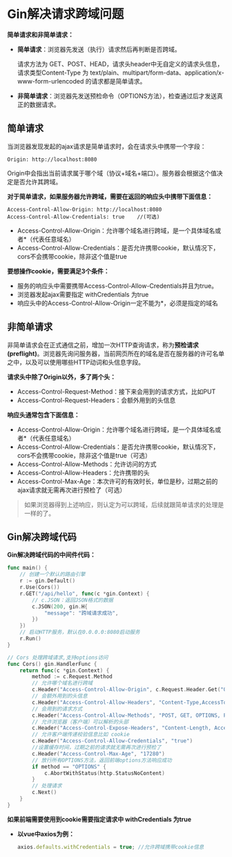 # Gin解决请求跨域问题



**简单请求和非简单请求：**

* **简单请求**：浏览器先发送（执行）请求然后再判断是否跨域。

  请求方法为 GET、POST、HEAD，请求头header中无自定义的请求头信息，请求类型Content-Type 为 text/plain、multipart/form-data、application/x-www-form-urlencoded 的请求都是简单请求。

* **非简单请求**：浏览器先发送预检命令（OPTIONS方法），检查通过后才发送真正的数据请求。

## 简单请求

当浏览器发现发起的ajax请求是简单请求时，会在请求头中携带一个字段：

```text
Origin: http://localhost:8080
```

Origin中会指出当前请求属于哪个域（协议+域名+端口）。服务器会根据这个值决定是否允许其跨域。

**对于简单请求，如果服务器允许跨域，需要在返回的响应头中携带下面信息：**

```
Access-Control-Allow-Origin: http://localhost:8080
Access-Control-Allow-Credentials: true    //(可选)
```

* Access-Control-Allow-Origin：允许哪个域名进行跨域，是一个具体域名或者*（代表任意域名）
* Access-Control-Allow-Credentials：是否允许携带cookie，默认情况下，cors不会携带cookie，除非这个值是true

**要想操作cookie，需要满足3个条件：**

* 服务的响应头中需要携带Access-Control-Allow-Credentials并且为true。
* 浏览器发起ajax需要指定 withCredentials 为true
* 响应头中的Access-Control-Allow-Origin一定不能为*，必须是指定的域名



## 非简单请求

非简单请求会在正式通信之前，增加一次HTTP查询请求，称为**预检请求(preflight)**。浏览器先询问服务器，当前网页所在的域名是否在服务器的许可名单之中，以及可以使用哪些HTTP动词和头信息字段。



**请求头中除了Origin以外，多了两个头：**

* Access-Control-Request-Method：接下来会用到的请求方式，比如PUT
* Access-Control-Request-Headers：会额外用到的头信息

**响应头通常包含下面信息：**

* Access-Control-Allow-Origin：允许哪个域名进行跨域，是一个具体域名或者*（代表任意域名）
* Access-Control-Allow-Credentials：是否允许携带cookie，默认情况下，cors不会携带cookie，除非这个值是true（可选）
* Access-Control-Allow-Methods：允许访问的方式
* Access-Control-Allow-Headers：允许携带的头
* Access-Control-Max-Age：本次许可的有效时长，单位是秒，过期之前的ajax请求就无需再次进行预检了（可选）

> 如果浏览器得到上述响应，则认定为可以跨域，后续就跟简单请求的处理是一样的了。



## Gin解决跨域代码

**Gin解决跨域代码的中间件代码：**

```go
func main() {
	// 创建一个默认的路由引擎
	r := gin.Default()
	r.Use(Cors())
	r.GET("/api/hello", func(c *gin.Context) {
		// c.JSON：返回JSON格式的数据
		c.JSON(200, gin.H{
			"message": "跨域请求成功",
		})
	})
	// 启动HTTP服务，默认在0.0.0.0:8080启动服务
	r.Run()
}

// Cors 处理跨域请求,支持options访问
func Cors() gin.HandlerFunc {
	return func(c *gin.Context) {
		method := c.Request.Method
		// 允许哪个域名进行跨域
		c.Header("Access-Control-Allow-Origin", c.Request.Header.Get("Origin"))
		// 会额外用到的头信息
		c.Header("Access-Control-Allow-Headers", "Content-Type,AccessToken,X-CSRF-Token, Authorization, Token")
		// 会用到的请求方式
		c.Header("Access-Control-Allow-Methods", "POST, GET, OPTIONS, PUT, DELETE")
		// 允许浏览器（客户端）可以解析的头部
		c.Header("Access-Control-Expose-Headers", "Content-Length, Access-Control-Allow-Origin, Access-Control-Allow-Headers, Content-Type")
		// 允许客户端传递校验信息比如 cookie
		c.Header("Access-Control-Allow-Credentials", "true")
		//设置缓存时间，过期之前的请求就无需再次进行预检了
		c.Header("Access-Control-Max-Age", "17280")
		// 放行所有OPTIONS方法，返回前端options方法响应成功
		if method == "OPTIONS" {
			c.AbortWithStatus(http.StatusNoContent)
		}
		// 处理请求
		c.Next()
	}
}
```

**如果前端需要使用到cookie需要指定请求中 withCredentials 为true**

* **以vue中axios为例：**

  ```js
  axios.defaults.withCredentials = true; //允许跨域携带cookie信息
  ```





